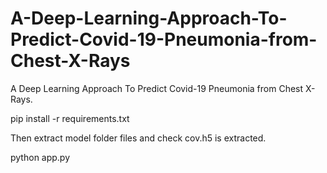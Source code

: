 # A-Deep-Learning-Approach-To-Predict-Covid-19-Pneumonia-from-Chest-X-Rays
A Deep Learning Approach To Predict Covid-19 Pneumonia from Chest X-Rays.

pip install -r requirements.txt

Then extract model folder files and check cov.h5 is extracted.

python app.py
